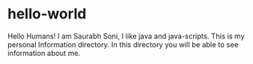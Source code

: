 # hello-world

Hello Humans!
I am Saurabh Soni, I like java and java-scripts.
This is my personal Information directory. In this directory you will be able to see information about me.
